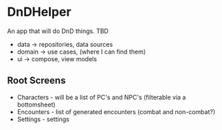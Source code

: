 # DnDHelper
An app that will do DnD things. TBD

- data -> repositories, data sources
- domain -> use cases, (where I can find them)
- ui -> compose, view models

## Root Screens
- Characters - will be a list of PC's and NPC's (filterable via a bottomsheet)
- Encounters - list of generated encounters (combat and non-combat?)
- Settings - settings
